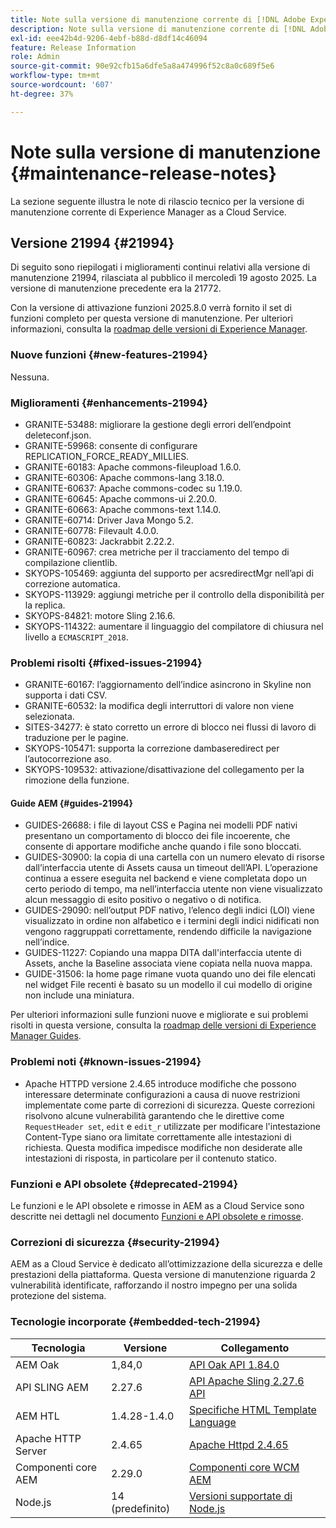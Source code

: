 ```yaml
---
title: Note sulla versione di manutenzione corrente di [!DNL Adobe Experience Manager]  as a Cloud Service.
description: Note sulla versione di manutenzione corrente di [!DNL Adobe Experience Manager]  as a Cloud Service.
exl-id: eee42b4d-9206-4ebf-b88d-d8df14c46094
feature: Release Information
role: Admin
source-git-commit: 90e92cfb15a6dfe5a8a474996f52c8a0c689f5e6
workflow-type: tm+mt
source-wordcount: '607'
ht-degree: 37%

---
```



# Note sulla versione di manutenzione {#maintenance-release-notes}

La sezione seguente illustra le note di rilascio tecnico per la versione di manutenzione corrente di Experience Manager as a Cloud Service.

## Versione 21994 {#21994}

Di seguito sono riepilogati i miglioramenti continui relativi alla versione di manutenzione 21994, rilasciata al pubblico il mercoledì 19 agosto 2025. La versione di manutenzione precedente era la 21772.

Con la versione di attivazione funzioni 2025.8.0 verrà fornito il set di funzioni completo per questa versione di manutenzione. Per ulteriori informazioni, consulta la [roadmap delle versioni di Experience Manager](https://experienceleague.adobe.com/it/docs/experience-manager-release-information/aem-release-updates/update-releases-roadmap).

### Nuove funzioni  {#new-features-21994}

Nessuna.

### Miglioramenti {#enhancements-21994}

* GRANITE-53488: migliorare la gestione degli errori dell’endpoint deleteconf.json.
* GRANITE-59968: consente di configurare REPLICATION_FORCE_READY_MILLIES.
* GRANITE-60183: Apache commons-fileupload 1.6.0.
* GRANITE-60306: Apache commons-lang 3.18.0.
* GRANITE-60637: Apache commons-codec su 1.19.0.
* GRANITE-60645: Apache commons-ui 2.20.0.
* GRANITE-60663: Apache commons-text 1.14.0.
* GRANITE-60714: Driver Java Mongo 5.2.
* GRANITE-60778: Filevault 4.0.0.
* GRANITE-60823: Jackrabbit 2.22.2.
* GRANITE-60967: crea metriche per il tracciamento del tempo di compilazione clientlib.
* SKYOPS-105469: aggiunta del supporto per acsredirectMgr nell’api di correzione automatica.
* SKYOPS-113929: aggiungi metriche per il controllo della disponibilità per la replica.
* SKYOPS-84821: motore Sling 2.16.6.
* SKYOPS-114322: aumentare il linguaggio del compilatore di chiusura nel livello a `ECMASCRIPT_2018`.

### Problemi risolti {#fixed-issues-21994}

* GRANITE-60167: l’aggiornamento dell’indice asincrono in Skyline non supporta i dati CSV.
* GRANITE-60532: la modifica degli interruttori di valore non viene selezionata.
* SITES-34277: è stato corretto un errore di blocco nei flussi di lavoro di traduzione per le pagine.
* SKYOPS-105471: supporta la correzione dambaseredirect per l’autocorrezione aso.
* SKYOPS-109532: attivazione/disattivazione del collegamento per la rimozione della funzione.

#### Guide AEM {#guides-21994}

* GUIDES-26688: i file di layout CSS e Pagina nei modelli PDF nativi presentano un comportamento di blocco dei file incoerente, che consente di apportare modifiche anche quando i file sono bloccati.
* GUIDES-30900: la copia di una cartella con un numero elevato di risorse dall’interfaccia utente di Assets causa un timeout dell’API. L’operazione continua a essere eseguita nel backend e viene completata dopo un certo periodo di tempo, ma nell’interfaccia utente non viene visualizzato alcun messaggio di esito positivo o negativo o di notifica.
* GUIDES-29090: nell’output PDF nativo, l’elenco degli indici (LOI) viene visualizzato in ordine non alfabetico e i termini degli indici nidificati non vengono raggruppati correttamente, rendendo difficile la navigazione nell’indice.
* GUIDES-11227: Copiando una mappa DITA dall&#39;interfaccia utente di Assets, anche la Baseline associata viene copiata nella nuova mappa.
* GUIDE-31506: la home page rimane vuota quando uno dei file elencati nel widget File recenti è basato su un modello il cui modello di origine non include una miniatura.

Per ulteriori informazioni sulle funzioni nuove e migliorate e sui problemi risolti in questa versione, consulta la [roadmap delle versioni di Experience Manager Guides](https://experienceleague.adobe.com/it/docs/experience-manager-guides/using/release-info/aem-guides-releases-roadmap).

### Problemi noti {#known-issues-21994}

* Apache HTTPD versione 2.4.65 introduce modifiche che possono interessare determinate configurazioni a causa di nuove restrizioni implementate come parte di correzioni di sicurezza. Queste correzioni risolvono alcune vulnerabilità garantendo che le direttive come `RequestHeader set`, `edit` e `edit_r` utilizzate per modificare l&#39;intestazione Content-Type siano ora limitate correttamente alle intestazioni di richiesta. Questa modifica impedisce modifiche non desiderate alle intestazioni di risposta, in particolare per il contenuto statico.

### Funzioni e API obsolete {#deprecated-21994}

Le funzioni e le API obsolete e rimosse in AEM as a Cloud Service sono descritte nei dettagli nel documento [Funzioni e API obsolete e rimosse](/help/release-notes/deprecated-removed-features.md).

### Correzioni di sicurezza {#security-21994}

AEM as a Cloud Service è dedicato all’ottimizzazione della sicurezza e delle prestazioni della piattaforma. Questa versione di manutenzione riguarda 2 vulnerabilità identificate, rafforzando il nostro impegno per una solida protezione del sistema.

### Tecnologie incorporate {#embedded-tech-21994}

| Tecnologia | Versione | Collegamento |
|---|---|---|
| AEM Oak | 1,84,0 | [API Oak API 1.84.0](https://www.javadoc.io/doc/org.apache.jackrabbit/oak-api/1.84/index.html) |
| API SLING AEM | 2.27.6 | [API Apache Sling 2.27.6 API](https://www.javadoc.io/doc/org.apache.sling/org.apache.sling.api/latest/index.html) |
| AEM HTL | 1.4.28-1.4.0 | [Specifiche HTML Template Language](https://github.com/adobe/htl-spec) |
| Apache HTTP Server | 2.4.65 | [Apache Httpd 2.4.65](https://apache.googlesource.com/httpd/+/refs/tags/2.4.65/CHANGES) |
| Componenti core AEM | 2.29.0 | [Componenti core WCM AEM](https://github.com/adobe/aem-core-wcm-components) |
| Node.js | 14 (predefinito) | [Versioni supportate di Node.js](https://experienceleague.adobe.com/en/docs/experience-manager-cloud-service/content/implementing/developing/developing-with-front-end-pipelines#node-versions) |
